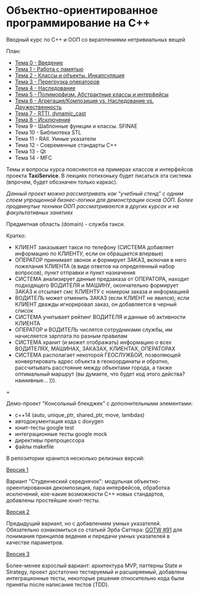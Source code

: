 # Объектно-ориентированное программирование на С++
Вводный курс по C++ и ООП со вкраплениями нетривиальных вещей

План:
* [Тема 0 - Введение](https://github.com/ar1st0crat/CppCourse/tree/master/Lectures/Lec00%20-%20Intro)
* [Тема 1 - Работа с памятью](https://github.com/ar1st0crat/CppCourse/tree/master/Lectures/Lec01%20-%20Memory%20management)
* [Тема 2 - Классы и объекты. Инкапсуляция](https://github.com/ar1st0crat/CppCourse/tree/master/Lectures/Lec02%20-%20Classes,%20Objects,%20Encapsulation)
* [Тема 3 - Перегрузка операторов](https://github.com/ar1st0crat/CppCourse/tree/master/Lectures/Lec03%20-%20Operator%20Overloading)
* [Тема 4 - Наследование](https://github.com/ar1st0crat/CppCourse/tree/master/Lectures/Lec04%20-%20Inheritance)
* [Тема 5 - Полиморфизм. Абстрактные классы и интерфейсы](https://github.com/ar1st0crat/CppCourse/tree/master/Lectures/Lec05%20-%20Polymorphism,%20Interfaces)
* [Тема 6 - Агрегация/Композиция vs. Наследование vs. Дружественность](https://github.com/ar1st0crat/CppCourse/tree/master/Lectures/Lec06%20-%20Composition%20over%20Inheritance%20and%20Friends)
* [Тема 7 - RTTI, dynamic_cast](https://github.com/ar1st0crat/CppCourse/tree/master/Lectures/Lec07%20-%20Dynamic%20casts,%20RTTI)
* [Тема 8 - Исключения](https://github.com/ar1st0crat/CppCourse/tree/master/Lectures/Lec08%20-%20Exceptions)
* Тема 9 - Шаблонные функции и классы. SFINAE
* Тема 10 - Библиотека STL
* Тема 11 - RAII. Умные указатели
* Тема 12 - Современные стандарты С++
* Тема 13 - Qt
* Тема 14 - MFC


Темы и вопросы курса поясняются на примерах классов и интерфейсов проекта **TaxiService**. В лекциях потихоньку будет писаться эта система (впрочем, будет обозначен только каркас).

*Данный проект можно рассматривать как "учебный стенд" с одним слоем упрощенной бизнес-логики для демонстрации основ ООП. Более продвинутые техники ООП рассматриваются в других курсах и на факультативных занятиях*

Предметная область (domain) - служба такси.

Кратко:

- КЛИЕНТ заказывает такси по телефону (СИСТЕМА добавляет информацию по КЛИЕНТУ, если он обращается впервые)
- ОПЕРАТОР принимает звонок и формирует ЗАКАЗ, включая в него пожелания КЛИЕНТА (в виде ответов на определенный набор вопросов), пункт отправки и пункт назначения
- СИСТЕМА анализирует данные предзаказа от ОПЕРАТОРА, находит подходящего ВОДИТЕЛЯ и МАШИНУ, окончательно формирует ЗАКАЗ и отсылает смс КЛИЕНТУ с номером заказа и информацией
- ВОДИТЕЛЬ может отменить ЗАКАЗ (если КЛИЕНТ не явился); если КЛИЕНТ дважды игнорировал заказ, он добавляется в черный список
- СИСТЕМА учитывает рейтинг ВОДИТЕЛЯ и данные об активности КЛИЕНТА
- ОПЕРАТОР и ВОДИТЕЛЬ числятся сотрудниками службы, им начисляется зарплата по разным правилам
- СИСТЕМА хранит (и может отображать) информацию о всех ВОДИТЕЛЯХ, МАШИНАХ, ЗАКАЗАХ, КЛИЕНТАХ, ОПЕРАТОРАХ
- СИСТЕМА располагает некоторой ГЕОСЛУЖБОЙ, позволяющей конвертировать адрес объекта в геокоординаты и обратно, рассчитывать расстояние между объектами города, а также оптимальный маршрут (вы думаете, что будет код этого действа? наииивные... ))).


&#43;

Демо-проект "Консольный блекджек" с дополнительными элементами:
- с++14 (auto, unique_ptr, shared_ptr, move, lambdas)
- автодокументация кода с doxygen
- юнит-тесты google test
- интеграционные тесты google mock
- директивы препроцессора
- файлы makefile


В репозитории хранится несколько релизных версий:


[Версия 1](https://github.com/ar1st0crat/CppCourse/releases/tag/'demo_ver1')

Вариант "Студенческий середнячок": модульная объектно-ориентированная декомпозиция, пара интерфейсов, обработка исключений, кое-какие возможности С++ новых стандартов, добавлены простейшие юнит-тесты.

[Версия 2](https://github.com/ar1st0crat/CppCourse/releases/tag/'demo_ver2')

Предыдущий вариант, но с добавлением умных указателей. Обязательно ознакомиться со статьей Эрба Саттера: [GOTW #91](https://herbsutter.com/2013/06/05/gotw-91-solution-smart-pointer-parameters/) для понимания принципов ведения и передачи умных указателей в качестве параметров.

[Версия 3](https://github.com/ar1st0crat/CppCourse/tree/master/DemoProject)

Более-менее взрослый вариант: архитектура MVP, паттерны State и Strategy, проект достаточно тестируемый и расширяемый, добавлены интеграционные тесты, некоторые решения относительно кода были приняты после написания тестов (TDD).
